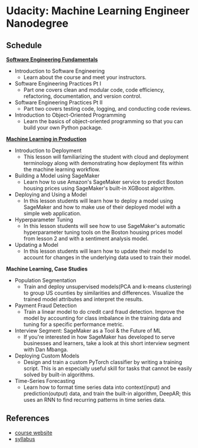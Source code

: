 # Udacity: Machine Learning Engineer Nanodegree

## Schedule

**[Software Engineering Fundamentals](software-engineering)**

- Introduction to Software Engineering
  - Learn about the course and meet your instructors.
- Software Engineering Practices Pt I
  - Part one covers clean and modular code, code efficiency, refactoring, documentation, and version control.
- Software Engineering Practices Pt II
  - Part two covers testing code, logging, and conducting code reviews.
- Introduction to Object-Oriented Programming
  - Learn the basics of object-oriented programming so that you can build your own Python package.

**[Machine Learning in Production](ml-production)**

- Introduction to Deployment
  - This lesson will familiarizing the student with cloud and deployment terminology along with demonstrating how deployment fits within the machine learning workflow.
- Building a Model using SageMaker
  - Learn how to use Amazon's SageMaker service to predict Boston housing prices using SageMaker's built-in XGBoost algorithm.
- Deploying and Using a Model
  - In this lesson students will learn how to deploy a model using SageMaker and how to make use of their deployed model with a simple web application.
- Hyperparameter Tuning
  - In this lesson students will see how to use SageMaker's automatic hyperparameter tuning tools on the Boston housing prices model from lesson 2 and with a sentiment analysis model.
- Updating a Model
  - In this lesson students will learn how to update their model to account for changes in the underlying data used to train their model.

**Machine Learning, Case Studies**

- Population Segmentation
  - Train and deploy unsupervised models(PCA and k-means clustering) to group US counties by similarities and differences. Visualize the trained model attributes and interpret the results.
- Payment Fraud Detection
  - Train a linear model to do credit card fraud detection. Improve the model by accounting for class imbalance in the training data and tuning for a specific performance metric.
- Interview Segment: SageMaker as a Tool & the Future of ML
  - If you're interested in how SageMaker has developed to serve businesses and learners, take a look at this short interview segment with Dan Mbanga.
- Deploying Custom Models
  - Design and train a custom PyTorch classifier by writing a training script. This is an especially useful skill for tasks that cannot be easily solved by built-in algorithms.
- Time-Series Forecasting
  - Learn how to format time series data into context(input) and prediction(output) data, and train the built-in algorithm, DeepAR; this uses an RNN to find recurring patterns in time series data.



## References

- [course website](https://www.udacity.com/course/machine-learning-engineer-nanodegree--nd009t)
- [syllabus](syllabus.pdf)